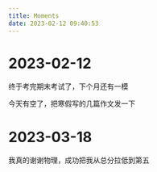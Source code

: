 ```yaml
---
title: Moments
date: 2023-02-12 09:40:53
---
```


# 2023-02-12

终于考完期末考试了，下个月还有一模

今天有空了，把寒假写的几篇作文发一下

# 2023-03-18

我真的谢谢物理，成功把我从总分拉低到第五